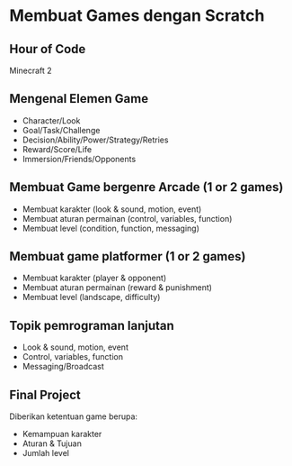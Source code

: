 # Membuat Games dengan Scratch

## Hour of Code
Minecraft 2

## Mengenal Elemen Game
- Character/Look
- Goal/Task/Challenge
- Decision/Ability/Power/Strategy/Retries
- Reward/Score/Life
- Immersion/Friends/Opponents

## Membuat Game bergenre Arcade (1 or 2 games)
- Membuat karakter (look & sound, motion, event)
- Membuat aturan permainan (control, variables, function)
- Membuat level (condition, function, messaging)

## Membuat game platformer (1 or 2 games)
- Membuat karakter (player & opponent)
- Membuat aturan permainan (reward & punishment)
- Membuat level (landscape, difficulty)

## Topik pemrograman lanjutan
- Look & sound, motion, event
- Control, variables, function
- Messaging/Broadcast

## Final Project
Diberikan ketentuan game berupa:
- Kemampuan karakter
- Aturan & Tujuan
- Jumlah level
